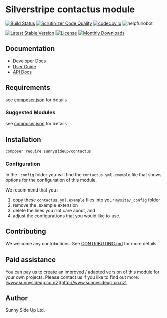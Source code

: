# Silverstripe contactus module
[![Build Status](https://travis-ci.org/sunnysideup/silverstripe-contactus.svg?branch=master)](https://travis-ci.org/sunnysideup/silverstripe-contactus)
[![Scrutinizer Code Quality](https://scrutinizer-ci.com/g/sunnysideup/silverstripe-contactus/badges/quality-score.png?b=master)](https://scrutinizer-ci.com/g/sunnysideup/silverstripe-contactus/?branch=master)
[![codecov.io](https://codecov.io/github/sunnysideup/silverstripe-contactus/coverage.svg?branch=master)](https://codecov.io/github/sunnysideup/silverstripe-contactus?branch=master)
![helpfulrobot](https://helpfulrobot.io/sunnysideup/contactus/badge)

[![Latest Stable Version](https://poser.pugx.org/sunnysideup/contactus/version)](https://packagist.org/packages/sunnysideup/contactus)
[![License](https://poser.pugx.org/sunnysideup/contactus/license)](https://packagist.org/packages/sunnysideup/contactus)
[![Monthly Downloads](https://poser.pugx.org/sunnysideup/contactus/d/monthly)](https://packagist.org/packages/sunnysideup/contactus)


## Documentation



 * [Developer Docs](docs/en/INDEX.md)
 * [User Guide](docs/en/userguide.md)
 * [API Docs](http://docs.ssmods.com/sunnysideup/contactus/classes.xhtml)

## Requirements



see [composer.json](composer.json) for details

### Suggested Modules



see [composer.json](composer.json) for details


## Installation


```
composer require sunnysideup/contactus
```

### Configuration



In the `_config` folder you will find the `contactus.yml.example`
file that shows options for the configuration of this module.

We recommend that you:

  1. copy these `contactus.yml.example` files into your
`mysite/_config` folder
  2. remove the .example extension
  3. delete the lines you not care about, and
  4. adjust the configurations that you would like to use.


## Contributing



We welcome any contributions. See [CONTRIBUTING.md](CONTRIBUTING.md) for more details.

## Paid assistance



You can pay us to create an improved / adapted version of this module for your own projects.  Please contact us if you like to find out more: [www.sunnysideup.co.nz](http://www.sunnysideup.co.nz)

## Author



Sunny Side Up Ltd.
